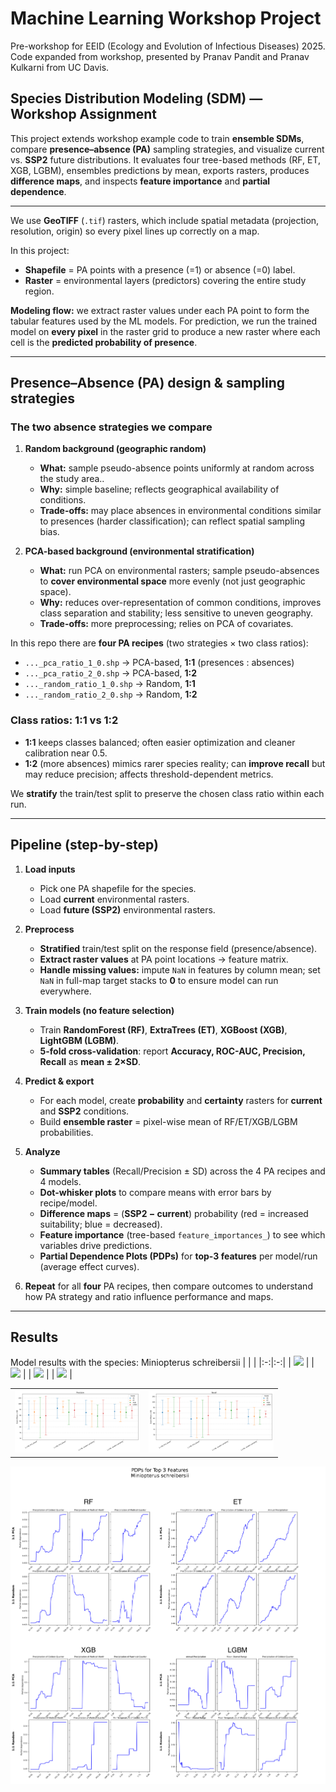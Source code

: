 # Machine Learning Workshop Project 

Pre-workshop for EEID (Ecology and Evolution of Infectious Diseases) 2025. Code expanded from workshop, presented by Pranav Pandit and Pranav Kulkarni from UC Davis.

## Species Distribution Modeling (SDM) — Workshop Assignment

This project extends workshop example code to train **ensemble SDMs**, compare **presence–absence (PA)** sampling strategies, and visualize current vs. **SSP2** future distributions. It evaluates four tree-based methods (RF, ET, XGB, LGBM), ensembles predictions by mean, exports rasters, produces **difference maps**, and inspects **feature importance** and **partial dependence**.

---

We use **GeoTIFF** (`.tif`) rasters, which include spatial metadata (projection, resolution, origin) so every pixel lines up correctly on a map.

In this project:

- **Shapefile** = PA points with a presence (=1) or absence (=0) label.  
- **Raster** = environmental layers (predictors) covering the entire study region.

**Modeling flow:** we extract raster values under each PA point to form the tabular features used by the ML models. For prediction, we run the trained model on **every pixel** in the raster grid to produce a new raster where each cell is the **predicted probability of presence**.

---

## Presence–Absence (PA) design & sampling strategies

### The two absence strategies we compare

1) **Random background (geographic random)**  
   - **What:** sample pseudo-absence points uniformly at random across the study area..  
   - **Why:** simple baseline; reflects geographical availability of conditions.  
   - **Trade-offs:** may place absences in environmental conditions similar to presences (harder classification); can reflect spatial sampling bias.

2) **PCA-based background (environmental stratification)**  
   - **What:** run PCA on environmental rasters; sample pseudo-absences to **cover environmental space** more evenly (not just geographic space).  
   - **Why:** reduces over-representation of common conditions, improves class separation and stability; less sensitive to uneven geography.  
   - **Trade-offs:** more preprocessing; relies on PCA of covariates.

In this repo there are **four PA recipes** (two strategies × two class ratios):

- `..._pca_ratio_1_0.shp`  → PCA-based, **1:1** (presences : absences)  
- `..._pca_ratio_2_0.shp`  → PCA-based, **1:2**  
- `..._random_ratio_1_0.shp` → Random, **1:1**  
- `..._random_ratio_2_0.shp` → Random, **1:2**

### Class ratios: 1:1 vs 1:2
- **1:1** keeps classes balanced; often easier optimization and cleaner calibration near 0.5.
- **1:2** (more absences) mimics rarer species reality; can **improve recall** but may reduce precision; affects threshold-dependent metrics.

We **stratify** the train/test split to preserve the chosen class ratio within each run.

---

## Pipeline (step-by-step)

1. **Load inputs**
   - Pick one PA shapefile for the species.  
   - Load **current** environmental rasters.  
   - Load **future (SSP2)** environmental rasters.

2. **Preprocess**
   - **Stratified** train/test split on the response field (presence/absence).  
   - **Extract raster values** at PA point locations → feature matrix.  
   - **Handle missing values:** impute `NaN` in features by column mean; set `NaN` in full-map target stacks to **0** to ensure model can run everywhere.

3. **Train models (no feature selection)**
   - Train **RandomForest (RF)**, **ExtraTrees (ET)**, **XGBoost (XGB)**, **LightGBM (LGBM)**.  
   - **5-fold cross-validation**: report **Accuracy, ROC-AUC, Precision, Recall** as **mean ± 2×SD**.

4. **Predict & export**
   - For each model, create **probability** and **certainty** rasters for **current** and **SSP2** conditions.  
   - Build **ensemble raster** = pixel-wise mean of RF/ET/XGB/LGBM probabilities.

5. **Analyze**
   - **Summary tables** (Recall/Precision ± SD) across the 4 PA recipes and 4 models.  
   - **Dot-whisker plots** to compare means with error bars by recipe/model.  
   - **Difference maps** = (**SSP2 − current**) probability (red = increased suitability; blue = decreased).  
   - **Feature importance** (tree-based `feature_importances_`) to see which variables drive predictions.  
   - **Partial Dependence Plots (PDPs)** for **top-3 features** per model/run (average effect curves).

6. **Repeat** for all **four** PA recipes, then compare outcomes to understand how PA strategy and ratio influence performance and maps.

---

## Results
 
Model results with the species: Miniopterus schreibersii
| | |
|:-:|:-:|
| <img src="images/diff_SDM_plot4.png" width="200"> |
| <img src="images/diff_SDM_plot5.png" width="200"> |
| <img src="images/diff_SDM_plot6.png" width="200"> |
| <img src="images/diff_SDM_plot7.png" width="200"> |

| | |
|:-:|:-:|
| <img src="images/precision_M_plot.png" width="200"> | <img src="images/recall_M_plot.png" width="200"> | 

<img src="images/M_pdp_plot.png" width="600" alt="Plot">

